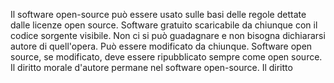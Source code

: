 Il software open-source può essere usato sulle basi delle regole dettate dalle licenze open source.
Software gratuito scaricabile da chiunque con il codice sorgente visibile. Non ci si può guadagnare e non bisogna dichiararsi autore di quell'opera. Può essere modificato da chiunque. Software open source, se modificato, deve essere ripubblicato sempre come  open source. Il diritto morale d'autore permane nel software open-source. Il diritto 